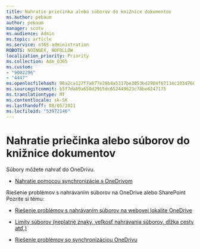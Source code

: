```yaml
---
title: Nahratie priečinka alebo súborov do knižnice dokumentov
ms.author: pebaum
author: pebaum
manager: scotv
ms.audience: Admin
ms.topic: article
ms.service: o365-administration
ROBOTS: NOINDEX, NOFOLLOW
localization_priority: Priority
ms.collection: Adm_O365
ms.custom:
- "9002296"
- "4447"
ms.openlocfilehash: 96a2ca127f7a877e26b4a5317be3053bd2904f67134c103d760823d73f3b5570
ms.sourcegitcommit: b5f7da89a650d2915dc652449623c78be6247175
ms.translationtype: MT
ms.contentlocale: sk-SK
ms.lasthandoff: 08/05/2021
ms.locfileid: "53972146"
---
```

# <a name="upload-a-folder-or-files-to-a-document-library"></a>Nahratie priečinka alebo súborov do knižnice dokumentov

Súbory môžete nahrať do OneDrivu.

- [Nahratie pomocou synchronizácie s OneDrivom](https://support.office.com/article/sync-files-with-onedrive-in-windows-615391c4-2bd3-4aae-a42a-858262e42a49)

Riešenie problémov s nahrávaním súborov na OneDrive alebo SharePoint Pozrite si tému:

- [Riešenie problémov s nahrávaním súborov na webovej lokalite OneDrive](https://support.office.com/article/Fix-problems-uploading-files-on-the-OneDrive-website-9afcc4a0-e344-4bc9-9c9d-59d3e802247e)

- [Limity súborov (neplatné znaky, veľkosť nahrávania súborov, dĺžka cesty atď.)](https://support.office.com/article/invalid-file-names-and-file-types-in-onedrive-onedrive-for-business-and-sharepoint-64883a5d-228e-48f5-b3d2-eb39e07630fa)

- [Riešenie problémov so synchronizáciou OneDrivu](https://support.office.com/article/Fix-OneDrive-sync-problems-83ab0d8a-8400-45b0-8dcf-dc8aa8a6bcf8)
